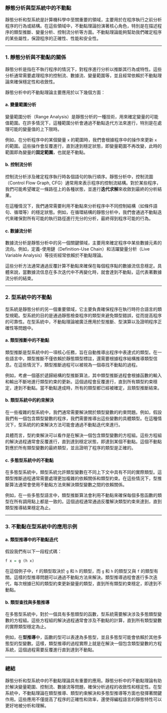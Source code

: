 ### **靜態分析與型系統中的不動點**

靜態分析和型系統是計算機科學中至關重要的領域，主要用於在程序執行之前分析程序的行為或結構。在這些領域中，不動點理論扮演著核心角色，特別是在描述程序的類型推斷、變量分析、控制流分析等方面。不動點理論能夠幫助我們確定程序的某些屬性，保證程序的正確性、性能和安全性。

---

### **1. 靜態分析與不動點的關係**

靜態分析是指在不執行程序的情況下，對程序進行分析以推斷其行為或特性。這些分析通常需要處理程序的控制流、數據流、變量範圍等，並且經常依賴於不動點理論來確保穩定性和收斂性。

靜態分析中的不動點理論主要應用於以下幾個方面：

#### **a. 變量範圍分析**

變量範圍分析（Range Analysis）是靜態分析的一種技術，用來確定變量的可能值範圍。在許多情況下，這種範圍分析會通過不動點迭代方法來進行，特別是在處理可能的變量值的上下限時。

例如，在分析程序中的某個變量 `x` 的範圍時，我們會根據程序中的操作來更新 `x` 的範圍。這些操作會反覆進行，直到達到穩定狀態，即變量範圍不再改變，此時的範圍即為變量的**固定範圍**，也就是不動點。

#### **b. 控制流分析**

控制流分析涉及確定程序執行時各個語句的執行順序。靜態分析中，控制流圖（Control Flow Graph, CFG）通常用來表示程序的控制流結構。對於某些程序，我們可能希望確定一條路徑上的各種狀態，並進行**迭代求解**來收斂到最終的分析結果。

在這種情況下，我們通常需要利用不動點來分析程序中不同控制結構（如條件語句、循環等）的穩定狀態。例如，在循環結構的靜態分析中，我們會通過不動點迭代來確保對所有可能的執行路徑進行充分的分析，最終得到程序可能的行為。

#### **c. 數據流分析**

數據流分析是靜態分析中的另一個關鍵領域，主要用來確定程序中某些數據元素的流向。例如，定義-使用鏈（Definition-Use Chain）和活躍變量分析（Live Variable Analysis）等技術經常依賴於不動點理論。

這些分析方法通常通過反覆計算不動點來確保在每個程序點的數據流信息穩定。具體來說，當數據流信息在多次迭代中不再變化時，就會達到不動點，這代表著數據流分析的結束。

---

### **2. 型系統中的不動點**

型系統是靜態分析的另一個重要領域，它主要負責確保程序在執行時符合語言的類型規範。型系統的目的是通過靜態檢查程序的類型來避免類型錯誤，從而提高程序的可靠性。在型系統中，不動點理論被廣泛應用於型推斷、型演算以及證明程序正確性等問題中。

#### **a. 類型推斷中的不動點**

類型推斷是型系統中的一項核心任務，旨在自動推導出程序中表達式的類型。在一些語言中，類型推斷不僅依賴於靜態類型標註，還需要根據程序結構推導類型信息。在這些情況下，類型推斷過程可以被視為一個尋找不動點的過程。

例如，考慮一個基於遞歸結構的型推斷算法，其中類型推斷過程會根據函數的輸入和輸出不斷地進行類型約束的更新。這個過程會反覆進行，直到所有類型約束穩定，達到不動點。當不動點達成時，所有的類型都已經被確定，且類型推斷結束。

#### **b. 類型系統中的約束解決**

在一些複雜的型系統中，我們通常需要解決關於類型變數的約束問題。例如，假設我們有一個包含類型變數的程序，我們需要推導出這些變數的具體類型。在這種情況下，型系統的約束解決方法可能會通過不動點迭代來進行。

具體而言，型約束解決可以看作是在解決一個包含類型變數的方程組。這些方程組的解決過程通常會反覆進行，直到達到穩定狀態，即達到某個不動點。這個不動點對應於所有類型變數的最終類型，並且證明了程序的類型是正確的。

#### **c. 多態型系統中的不動點**

在多態型系統中，類型系統允許類型變數在不同上下文中具有不同的實際類型。這類型推斷過程通常需要處理更加複雜的依賴關係和類型約束。在這些情況下，型推斷算法通常會使用不動點方法來解決類型變數之間的依賴關係。

例如，在一些多態型語言中，類型推斷算法會利用不動點來確保每個多態函數的類型在所有調用點上都是一致的。這個過程通常通過反覆解決類型約束來達到，直到類型推導結果穩定為止。

---

### **3. 不動點在型系統中的應用示例**

#### **a. 類型推導中的不動點迭代**

假設我們有以下一段程式碼：

```haskell
f x = g (h x)
```

在這個例子中，`f` 的類型取決於 `g` 和 `h` 的類型，而 `g` 和 `h` 的類型又與 `f` 的類型有關。這樣的型推導問題可以通過不動點方法來解決。類型推導過程會進行多次迭代，每次根據已知的類型約束更新變量的類型，直到所有類型約束穩定，即達到不動點。

#### **b. 類型查找與多態推導**

在多態型系統中，對於一個具有多態類型的函數，型系統需要解決涉及多態類型變數的方程組。這些方程組的解決過程通常會涉及不動點的計算，直到所有類型變數的實際類型穩定為止。

例如，在**型推導**中，函數的型可以表達為多態型，並且多態型可能會依賴於其他多態型的型變數。這樣，類型推導的過程實際上就是在解決一個包含類型變數的方程系統，這個過程需要反覆進行直到達到不動點。

---

### **總結**

靜態分析和型系統中的不動點理論具有重要的應用。靜態分析中的不動點理論有助於解決變量範圍、控制流、數據流等問題，確保分析過程的收斂性和穩定性。在型系統中，不動點理論在類型推導、類型約束解決和多態型推導等方面也發揮著關鍵作用。這些應用不僅提高了程序的正確性和效率，還使得編程語言的靜態特性可以更好地被分析和理解。